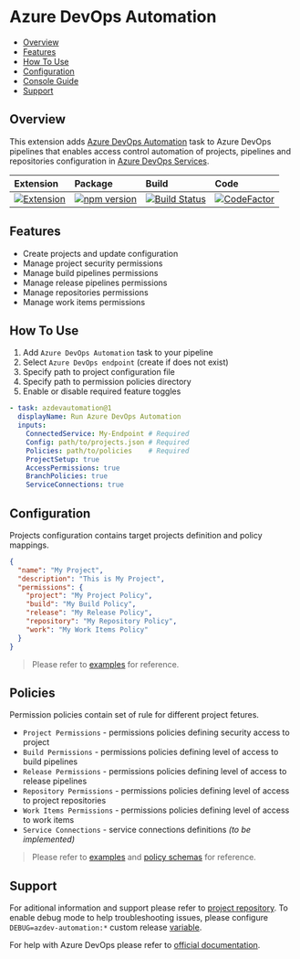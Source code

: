 # Azure DevOps Automation

- [Overview](#overview)
- [Features](#features)
- [How To Use](#how-to-use)
- [Configuration](#configuration)
- [Console Guide](#console-guide)
- [Support](#support)

## Overview

This extension adds [Azure DevOps Automation](https://marketplace.visualstudio.com/items?itemName=dmitryserbin.azdev-automation) task to Azure DevOps pipelines that enables access control automation of projects, pipelines and repositories configuration in [Azure DevOps Services](https://azure.microsoft.com/en-us/services/devops).

Extension | Package | Build   | Code
:---------|:--------|:--------|:--------
[![Extension](https://vsmarketplacebadge.apphb.com/version/dmitryserbin.azdev-automation.svg)](https://marketplace.visualstudio.com/items?itemName=dmitryserbin.azdev-automation) | [![npm version](https://badge.fury.io/js/azdev-automation.svg)](https://www.npmjs.com/package/azdev-automation) | [![Build Status](https://dev.azure.com/dmitryserbin/Automation/_apis/build/status/Automation-master?branchName=master)](https://dev.azure.com/dmitryserbin/Automation/_build/latest?definitionId=13&branchName=master) | [![CodeFactor](https://www.codefactor.io/repository/github/dmitryserbin/azdev-automation/badge)](https://www.codefactor.io/repository/github/dmitryserbin/azdev-automation)

## Features

- Create projects and update configuration
- Manage project security permissions
- Manage build pipelines permissions
- Manage release pipelines permissions
- Manage repositories permissions
- Manage work items permissions

## How To Use

1. Add `Azure DevOps Automation` task to your pipeline
1. Select `Azure DevOps endpoint` (create if does not exist)
1. Specify path to project configuration file
1. Specify path to permission policies directory
1. Enable or disable required feature toggles

```yaml
- task: azdevautomation@1
  displayName: Run Azure DevOps Automation
  inputs:
    ConnectedService: My-Endpoint # Required
    Config: path/to/projects.json # Required
    Policies: path/to/policies    # Required
    ProjectSetup: true
    AccessPermissions: true
    BranchPolicies: true
    ServiceConnections: true
```

## Configuration

Projects configuration contains target projects definition and policy mappings.

```json
{
  "name": "My Project",
  "description": "This is My Project",
  "permissions": {
    "project": "My Project Policy",
    "build": "My Build Policy",
    "release": "My Release Policy",
    "repository": "My Repository Policy",
    "work": "My Work Items Policy"
  }
}
```

> Please refer to [examples](https://github.com/dmitryserbin/azdev-automation/tree/master/src/examples) for reference.

## Policies

Permission policies contain set of rule for different project fetures. 

- `Project Permissions` - permissions policies defining security access to project
- `Build Permissions` - permissions policies defining level of access to build pipelines
- `Release Permissions` - permissions policies defining level of access to release pipelines
- `Repository Permissions` - permissions policies defining level of access to project repositories
- `Work Items Permissions` - permissions policies defining level of access to work items
- `Service Connections` - service connections definitions _(to be implemented)_

> Please refer to [examples](https://github.com/dmitryserbin/azdev-automation/tree/master/src/examples) and [policy schemas](https://github.com/dmitryserbin/azdev-automation/tree/master/src/Framework/schemas) for reference.

## Support

For aditional information and support please refer to [project repository](https://github.com/dmitryserbin/azdev-automation). To enable debug mode to help troubleshooting issues, please configure `DEBUG=azdev-automation:*` custom release [variable](https://docs.microsoft.com/en-us/azure/devops/pipelines/release/variables).

For help with Azure DevOps please refer to [official documentation](https://docs.microsoft.com/en-us/azure/devops).
